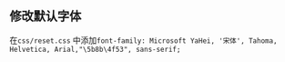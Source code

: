 ## 修改默认字体
在`css/reset.css` 中添加`font-family: Microsoft YaHei, '宋体', Tahoma, Helvetica, Arial,"\5b8b\4f53", sans-serif;`
